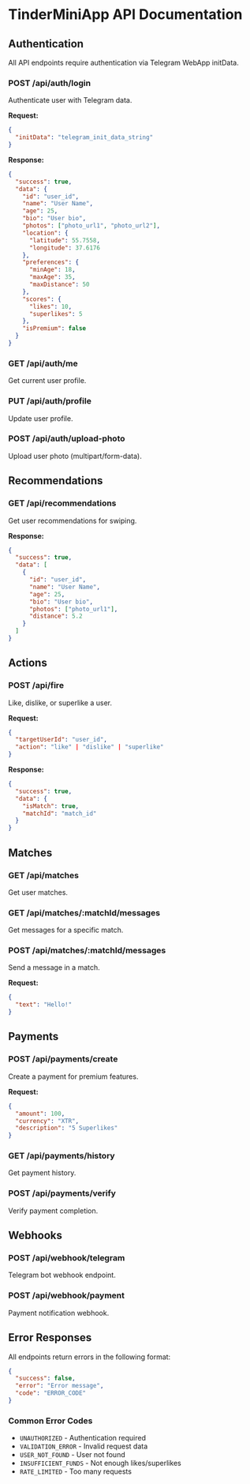 # TinderMiniApp API Documentation

## Authentication

All API endpoints require authentication via Telegram WebApp initData.

### POST /api/auth/login
Authenticate user with Telegram data.

**Request:**
```json
{
  "initData": "telegram_init_data_string"
}
```

**Response:**
```json
{
  "success": true,
  "data": {
    "id": "user_id",
    "name": "User Name",
    "age": 25,
    "bio": "User bio",
    "photos": ["photo_url1", "photo_url2"],
    "location": {
      "latitude": 55.7558,
      "longitude": 37.6176
    },
    "preferences": {
      "minAge": 18,
      "maxAge": 35,
      "maxDistance": 50
    },
    "scores": {
      "likes": 10,
      "superlikes": 5
    },
    "isPremium": false
  }
}
```

### GET /api/auth/me
Get current user profile.

### PUT /api/auth/profile
Update user profile.

### POST /api/auth/upload-photo
Upload user photo (multipart/form-data).

## Recommendations

### GET /api/recommendations
Get user recommendations for swiping.

**Response:**
```json
{
  "success": true,
  "data": [
    {
      "id": "user_id",
      "name": "User Name",
      "age": 25,
      "bio": "User bio",
      "photos": ["photo_url1"],
      "distance": 5.2
    }
  ]
}
```

## Actions

### POST /api/fire
Like, dislike, or superlike a user.

**Request:**
```json
{
  "targetUserId": "user_id",
  "action": "like" | "dislike" | "superlike"
}
```

**Response:**
```json
{
  "success": true,
  "data": {
    "isMatch": true,
    "matchId": "match_id"
  }
}
```

## Matches

### GET /api/matches
Get user matches.

### GET /api/matches/:matchId/messages
Get messages for a specific match.

### POST /api/matches/:matchId/messages
Send a message in a match.

**Request:**
```json
{
  "text": "Hello!"
}
```

## Payments

### POST /api/payments/create
Create a payment for premium features.

**Request:**
```json
{
  "amount": 100,
  "currency": "XTR",
  "description": "5 Superlikes"
}
```

### GET /api/payments/history
Get payment history.

### POST /api/payments/verify
Verify payment completion.

## Webhooks

### POST /api/webhook/telegram
Telegram bot webhook endpoint.

### POST /api/webhook/payment
Payment notification webhook.

## Error Responses

All endpoints return errors in the following format:

```json
{
  "success": false,
  "error": "Error message",
  "code": "ERROR_CODE"
}
```

### Common Error Codes
- `UNAUTHORIZED` - Authentication required
- `VALIDATION_ERROR` - Invalid request data
- `USER_NOT_FOUND` - User not found
- `INSUFFICIENT_FUNDS` - Not enough likes/superlikes
- `RATE_LIMITED` - Too many requests
